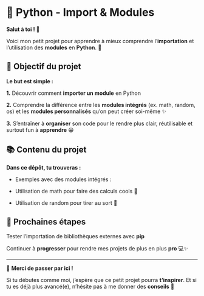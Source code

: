 # 🚀 Python - Import & Modules

**Salut à toi ! 🌸**

Voici mon petit projet pour apprendre à mieux comprendre l’**importation** et l’utilisation des **modules** en **Python**. 🎉

## 🎯 Objectif du projet

**Le but est simple :**

**1.** Découvrir comment **importer un module** en Python

**2.** Comprendre la différence entre les **modules intégrés** (ex. math, random, os) et les **modules personnalisés** qu’on peut créer soi-même ✨

**3.** S’entraîner à **organiser** son code pour le rendre plus clair, réutilisable et surtout fun à **apprendre** 😁

## 📚 Contenu du projet

**Dans ce dépôt, tu trouveras :**

- Exemples avec des modules intégrés :

- Utilisation de math pour faire des calculs cools 🧮

- Utilisation de random pour tirer au sort 🎲



## 🌟 Prochaines étapes

Tester l’importation de bibliothèques externes avec **pip**

Continuer à **progresser** pour rendre mes projets de plus en plus **pro** 💻✨

----------

💖 **Merci de passer par ici !**

Si tu débutes comme moi, j’espère que ce petit projet pourra **t’inspirer**.
Et si tu es déjà plus avancé(e), n’hésite pas à me donner des **conseils** 🙌